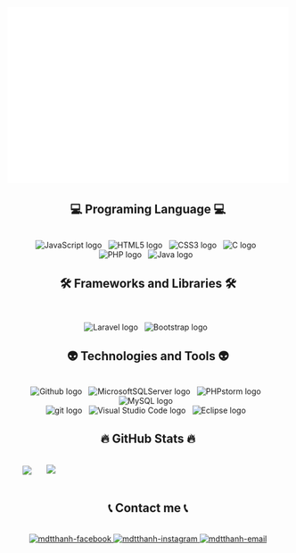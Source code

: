   <a href="#" target="_blank">
    <img src="svg/thanhdao.svg" width="1200" alt="thanhdao" />
  </a>
  
  <h2 align="center">💻 Programing Language 💻</h2>
  <div align="center">
    <br>
    <!-- https://simpleicons.org/ -->
    <span><img src="https://img.shields.io/badge/JavaScript-282C34?logo=javascript&logoColor=F7DF1E" alt="JavaScript logo" title="JavaScript" height="25" /></span>
    &nbsp;
    <span><img src="https://img.shields.io/badge/HTML5-282C34?logo=html5&logoColor=E34F26" alt="HTML5 logo" title="HTML5" height="25" /></span>
    &nbsp;
    <span><img src="https://img.shields.io/badge/CSS3-282C34?logo=css3&logoColor=1572B6" alt="CSS3 logo" title="CSS3" height="25" /></span>
    &nbsp;
    <span><img src="https://img.shields.io/badge/C-282C34?logo=c&logoColor=A8B9CC" alt="C logo" title="C" height="25" /></span>
    &nbsp;
    <br>
    <span><img src="https://img.shields.io/badge/PHP-282C34?logo=php&logoColor=007ACC" alt="PHP logo" title="PHP" height="25" /></span>
    &nbsp;
    <span><img src="https://img.shields.io/badge/Java-282C34?logo=java&logoColor=FF7800" alt="Java logo" title="Java" height="25" /></span>
    &nbsp;
    <br>
  </div>

<h2 align="center">🛠 Frameworks and Libraries 🛠</h2>
<div align="center">
  <br>
  <!-- https://simpleicons.org/ -->

  <span><img src="https://img.shields.io/badge/Laravel-282C34?logo=laravel&logoColor=FF2D20" alt="Laravel logo" title="Laravel" height="25" /></span>
  &nbsp;
  <span><img src="https://img.shields.io/badge/Bootstrap-282C34?logo=bootstrap&logoColor=7952B3" alt="Bootstrap logo" title="Bootstrap" height="25" /></span>
  &nbsp;
  <br>
</div>


<h2 align="center">👽 Technologies and Tools 👽</h2>
<div align="center">
  <br>
<!-- https://simpleicons.org/ -->
  <span><img src="https://img.shields.io/badge/Github-282C34?logo=github&logoColor=" alt="Github logo" title="Github" height="25"/></span>
  &nbsp;  
  <span><img src="https://img.shields.io/badge/Microsoft%20SQL%20Server-282C34?logo=MicrosoftSQLServer&logoColor=CC2927" alt="MicrosoftSQLServer logo" title="MicrosoftSQLServer" height="25" /></span>
  &nbsp;
  <span><img src="https://img.shields.io/badge/PHPstorm-282C34?logo=phpstorm&logoColor=945DD6" alt="PHPstorm logo" title="PHPstorm" height="25" /></span>
  &nbsp;
  <span><img src="https://img.shields.io/badge/MySQL-282C34?logo=MySQL&logoColor=4479A1" alt="MySQL logo" title="MySQL" height="25" /></span>
  &nbsp;
  <br>
  <span><img src="https://img.shields.io/badge/git-282C34?logo=git&logoColor=F05032" alt="git logo" title="git" height="25" /></span>
  &nbsp;
  <span><img src="https://img.shields.io/badge/VS%20Code-282C34?logo=visual-studio-code&logoColor=007ACC" alt="Visual Studio Code logo" title="Visual Studio Code" height="25" /></span>
  &nbsp;
  <span><img src="https://img.shields.io/badge/Eclipse-282C34?logo=eclipse&logoColor=2874F0" alt="Eclipse logo" title="Eclipse" height="25" /></span>
  &nbsp;
  <br>
</div>


<h2 align="center">🔥 GitHub Stats 🔥</h2>
<!-- https://github.com/anuraghazra/github-readme-stats -->
<br>
<div align=center>
  <a href="#" title="mdtthanh">
    <img width="315" align="center" src="https://github-readme-stats.vercel.app/api/top-langs/?username=mdtthanh&hide=c%23,powershell,Mathematica,Ruby,Objective-C,Objective-C%2b%2b,Cuda&title_color=61dafb&text_color=ffffff&icon_color=61dafb&bg_color=20232a&langs_count=8&layout=compact&border_color=61dafb&hide_border=true" />
  </a>
  <a href="#" title="mdtthanh">
    <img align="right" width="434" src="https://github-readme-stats.vercel.app/api?username=mdtthanh&show_icons=true&theme=react&border_color=61dafb&hide_border=true" />
  </a>
</div>
<br>

<h2 align="center">📞 Contact me 📞</h2>
<br>
<!-- https://icons8.com -->
<div align="center">  
  <a href="https://www.facebook.com/profile.php?id=100034572791259" target="blank">
    <img src="https://img.icons8.com/bubbles/100/000000/facebook-new.png" alt="mdtthanh-facebook" />
  </a>
  <a href="https://www.instagram.com/t_hanh_dao/" target="blank">
    <img src="https://img.icons8.com/bubbles/100/000000/instagram.png" alt="mdtthanh-instagram" />
  </a>
  <a href="mailto:trungquandev.official@gmail.com" target="top">
    <img src="https://img.icons8.com/bubbles/100/000000/apple-mail.png" alt="mdtthanh-email" />
  </a>
</div>

<br>

<!-- <h2 align="center">📑 My Favorites Quote 📑</h2>
<div align="center">
  <br>
  <a href="#" target="_blank">
  <img src="svg/thanh-quotes.svg" width="846" height="150" alt="thanhdao-quotes" />
  </a>
</div> -->